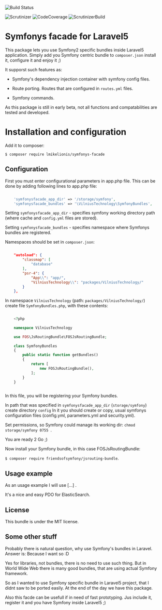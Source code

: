 ![Build Status](https://codeship.com/projects/1b0ec360-ed12-0132-15ff-6697a529e469/status?branch=master)

![Scrutinizer](https://scrutinizer-ci.com/b/lmikelionis/symfonys-facade/badges/quality-score.png?b=master)
![CodeCoverage](https://scrutinizer-ci.com/b/lmikelionis/symfonys-facade/badges/coverage.png?b=master)
![ScrutinizerBuild](https://scrutinizer-ci.com/b/lmikelionis/symfonys-facade/badges/build.png?b=master)


Symfonys facade for Laravel5
====================

This package lets you use Symfony2 specific bundles inside Laravel5 application.
Simply add you Symfony centric bundle to `composer.json` install it, configure it and enjoy it ;)

 It supporst such features as:
 
 - Symfony's dependency injection container with symfony config files.
 
 - Route porting. Routes that are configured in `routes.yml` files.
 
 - Symfony commands.
 
 
 As this package is still in early beta, not all functions and compatabilities are tested and developed.

Installation and configuration
==============================

Add it to composer:

` $ composer require lmikelionis/symfonys-facade `

Configuration
-------------
First you must enter configurational parameters in app.php file.
This can be done by adding following lines to app.php file:

```php

    'symfonysfacade_app_dir' => '/storage/symfony',
    'symfonysfacade_bundles' => '\VilniusTechnology\SymfonyBundles',

```

Setting `symfonysfacade_app_dir` - specifies symfony working directory path (where cache and `config.yml` 
files are stored).

Setting `symfonysfacade_bundles` - specifies namespace where Symfonys bundles are registered.

Namespaces should be set in `composer.json`:

``` json

    "autoload": {
        "classmap": [
            "database"
        ],
        "psr-4": {
            "App\\": "app/",
            "VilniusTechnology\\": "packages/VilniusTechnology/"
        }
    },

```

In namespace `VilniusTechnology` (path: `packages/VilniusTechnology/`) create file `SymfonyBundles.php`, 
with these contents:

``` php

    <?php
    
    namespace VilniusTechnology
    
    use FOS\JsRoutingBundle\FOSJsRoutingBundle;
    
    class SymfonyBundles
    {
        public static function getBundles()
        {
            return [
                new FOSJsRoutingBundle(),
            ];
        }
    }
    
```

In this file, you will be registering your Symfony bundles.

In path that was specified in `symfonysfacade_app_dir` (`storage/symfony`) create directory `config`
In it you should create or copy, usual symfonys configuration files (config.yml, parameters.yml and security.yml).

Set permissions, so Symfony could manage its working dir: `chmod storage/symfony 0755 `.

You are ready 2 Go ;)

Now install your Symfony bundle, in this case FOSJsRoutingBundle:

` $ composer require friendsofsymfony/jsrouting-bundle `.

Usage example
-------------

As an usage example I will use [...] .

It's a nice and easy PDO for ElasticSearch.


License
---------
This bundle is under the MIT license. 

Some other stuff
----------------

Probably there is natural question, why use Symfony's bundles in Laravel.
Answer is: Because I want so :D

Yes for libraries, not bundles, there is no need to use such thing.
But in World Wide Web there is many good bundles, that are using actual Symfony framework.

So as I wanted to use Symfony specific bundle in Laravel5 project, that I didnt saw to be ported easily. 
At the end of the day we have this package.

Also this facde can be usefull if in need of fast prototyping. Jus include it, register it and you have 
Symfony inside Laravel5 ;)
